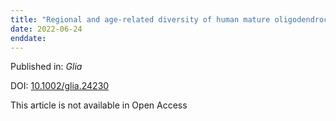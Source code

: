 ```yaml
---
title: "Regional and age-related diversity of human mature oligodendrocytes."
date: 2022-06-24
enddate:
---
```


Published in: *Glia*

DOI: [10.1002/glia.24230](https://doi.org/10.1002/glia.24230)

This article is not available in Open Access


